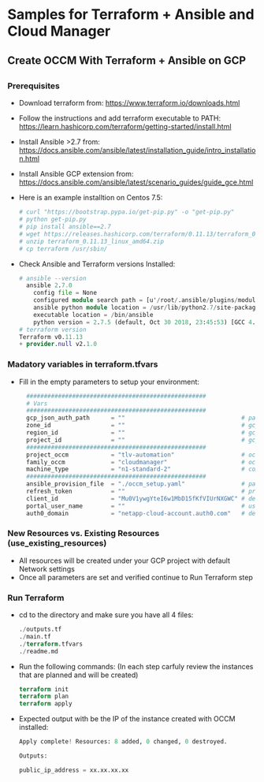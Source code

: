 # Samples for Terraform + Ansible and Cloud Manager
##
## Create OCCM With Terraform + Ansible on GCP
##
##

### Prerequisites
* Download terraform from: https://www.terraform.io/downloads.html
* Follow the instructions and add terraform executable to PATH: https://learn.hashicorp.com/terraform/getting-started/install.html

* Install Ansible >2.7 from: https://docs.ansible.com/ansible/latest/installation_guide/intro_installation.html  
* Install Ansible GCP extension from: https://docs.ansible.com/ansible/latest/scenario_guides/guide_gce.html
* Here is an example installtion on Centos 7.5:
  ```terraform
  # curl "https://bootstrap.pypa.io/get-pip.py" -o "get-pip.py"
  # python get-pip.py
  # pip install ansible==2.7
  # wget https://releases.hashicorp.com/terraform/0.11.13/terraform_0.11.13_linux_amd64.zip
  # unzip terraform_0.11.13_linux_amd64.zip
  # cp terraform /usr/sbin/
  ```   
* Check Ansible and Terraform versions Installed:
  ```terraform
  # ansible --version
    ansible 2.7.0
      config file = None
      configured module search path = [u'/root/.ansible/plugins/modules', u'/usr/share/ansible/plugins/modules']
      ansible python module location = /usr/lib/python2.7/site-packages/ansible
      executable location = /bin/ansible
      python version = 2.7.5 (default, Oct 30 2018, 23:45:53) [GCC 4.8.5 20150623 (Red Hat 4.8.5-36)]
  # terraform version
  Terraform v0.11.13
  + provider.null v2.1.0      
  ```   

### Madatory variables in terraform.tfvars
* Fill in the empty parameters to setup your environment:
  ```terraform
    ###################################################
    # Vars
    ###################################################
    gcp_json_auth_path      = ""                                 # path to gcp json authentication file 
    zone_id                 = ""                                 # gcp zone
    region_id               = ""                                 # gcp region
    project_id              = ""                                 # gcp project
    ###################################################
    project_occm            = "tlv-automation"                   # occm project name on GCP
    family_occm             = "cloudmanager"                     # occm family name on GCP    
    machine_type            = "n1-standard-2"                    # compute instance type
    ###################################################
    ansible_provision_file  = "./occm_setup.yaml"                # path to ansible playbook file
    refresh_token           = ""                                 # private refresh token                               
    client_id               = "Mu0V1ywgYteI6w1MbD15fKfVIUrNXGWC" # default auth0 id
    portal_user_name        = ""                                 # user email
    auth0_domain            = "netapp-cloud-account.auth0.com"   # default auth0 domain
  ```
### New Resources vs. Existing Resources (use_existing_resources)
* All resources will be created under your GCP project with default Network settings  
* Once all parameters are set and verified continue to Run Terraform step

### Run Terraform 
* cd to the directory and make sure you have all 4 files: 
    ```terraform
    ./outputs.tf
    ./main.tf
    ./terraform.tfvars
    ./readme.md
    ```
* Run the following commands:
(In each step carfuly review the instances that are planned and will be created)
    ```terraform
    terraform init
    terraform plan 
    terraform apply
    ```

* Expected output with be the IP of the instance created with OCCM installed:
    ```terraform
    Apply complete! Resources: 8 added, 0 changed, 0 destroyed.
    
    Outputs:
    
    public_ip_address = xx.xx.xx.xx
    ```
